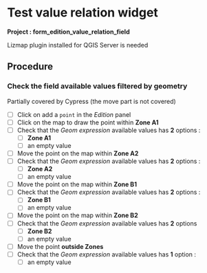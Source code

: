 # Test value relation widget

**Project : form_edition_value_relation_field**

Lizmap plugin installed for QGIS Server is needed

## Procedure

### Check the field available values filtered by geometry

Partially covered by Cypress (the move part is not covered)

* [ ] Click on add a `point` in the *Edition* panel
* [ ] Click on the map to draw the point within **Zone A1**
* [ ] Check that the *Geom expression* available values has **2** options :
  * [ ] **Zone A1**
  * [ ] an empty value
* [ ] Move the point on the map within **Zone A2**
* [ ] Check that the *Geom expression* available values has **2** options :
  * [ ] **Zone A2**
  * [ ] an empty value
* [ ] Move the point on the map within **Zone B1**
* [ ] Check that the *Geom expression* available values has **2** options :
  * [ ] **Zone B1**
  * [ ] an empty value
* [ ] Move the point on the map within **Zone B2**
* [ ] Check that the *Geom expression* available values has **2** options
  * [ ] **Zone B2**
  * [ ] an empty value
* [ ] Move the point **outside Zones**
* [ ] Check that the *Geom expression* available values has **1** option :
  * [ ] an empty value
